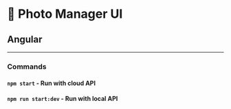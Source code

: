 # 📸 Photo Manager UI
## Angular

<hr/>

### Commands

#### ``npm start`` - Run with cloud API
#### ``npm run start:dev`` - Run with local API
